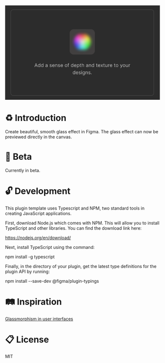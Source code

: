 ![alt text](https://github.com/Liam-hi/figma-glassmorphism/blob/master/media/cover-art.png?raw=true)

# :recycle: Introduction

Create beautiful, smooth glass effect in Figma. The glass effect can now be previewed directly in the canvas.

# :construction: Beta

Currently in beta.

# :unlock: Development

This plugin template uses Typescript and NPM, two standard tools in creating JavaScript applications.

First, download Node.js which comes with NPM. This will allow you to install TypeScript and other
libraries. You can find the download link here:

  https://nodejs.org/en/download/

Next, install TypeScript using the command:

  npm install -g typescript

Finally, in the directory of your plugin, get the latest type definitions for the plugin API by running:

  npm install --save-dev @figma/plugin-typings
  
 
# :railway_track: Inspiration

[Glassmorphism in user interfaces](https://uxdesign.cc/glassmorphism-in-user-interfaces-1f39bb1308c9)

# :clipboard: License

MIT

